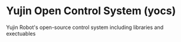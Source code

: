 Yujin Open Control System (yocs)
================================

Yujin Robot's open-source control system including libraries and exectuables
